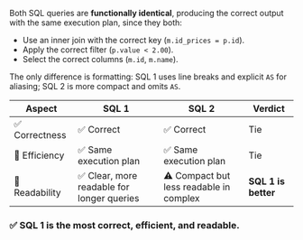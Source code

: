 Both SQL queries are **functionally identical**, producing the correct output with the same execution plan, since they both:

* Use an inner join with the correct key (`m.id_prices = p.id`).
* Apply the correct filter (`p.value < 2.00`).
* Select the correct columns (`m.id`, `m.name`).

The only difference is formatting: SQL 1 uses line breaks and explicit `AS` for aliasing; SQL 2 is more compact and omits `AS`.

| Aspect         | SQL 1                                     | SQL 2                                   | Verdict             |
| -------------- | ----------------------------------------- | --------------------------------------- | ------------------- |
| ✅ Correctness  | ✅ Correct                                 | ✅ Correct                               | Tie                 |
| 🚀 Efficiency  | ✅ Same execution plan                     | ✅ Same execution plan                   | Tie                 |
| 👀 Readability | ✅ Clear, more readable for longer queries | ⚠️ Compact but less readable in complex | **SQL 1 is better** |

### ✅ **SQL 1 is the most correct, efficient, and readable.**
